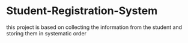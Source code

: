 # Student-Registration-System
this project is based on collecting the information from the student and storing them in systematic order
